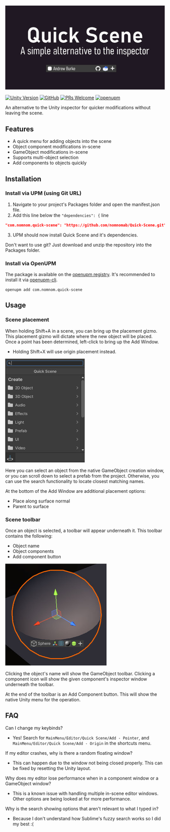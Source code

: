 ![Banner](Assets~/banner.jpg)

[![Unity Version](https://img.shields.io/badge/unity-2020.3%2B-blue.svg)](https://unity3d.com/get-unity/download)
[![GitHub](https://img.shields.io/github/license/nomnomab/Quick-Scene.svg)](https://github.com/nomnomab/Quick-Scene/blob/master/LICENSE.md)
[![PRs Welcome](https://img.shields.io/badge/PRs-welcome-blue.svg)](https://github.com/nomnomab/Quick-Scene/compare)
[![openupm](https://img.shields.io/npm/v/com.nomnom.quick-scene?label=openupm&registry_uri=https://package.openupm.com)](https://openupm.com/packages/com.nomnom.quick-scene/)

An alternative to the Unity inspector for quicker modifications without leaving the scene.

## Features
- A quick menu for adding objects into the scene
- Object component modifications in-scene
- GameObject modifications in-scene
- Supports multi-object selection
- Add components to objects quickly

## Installation
### Install via UPM (using Git URL)
1. Navigate to your project's Packages folder and open the manifest.json file.
2. Add this line below the `"dependencies": {` line
```json
"com.nomnom.quick-scene": "https://github.com/nomnomab/Quick-Scene.git",
```
3. UPM should now install Quick Scene and it's dependencies.

Don't want to use git? Just download and unzip the repository into the Packages folder.

### Install via OpenUPM

The package is available on the [openupm registry](https://openupm.com). It's recommended to install it via [openupm-cli](https://github.com/openupm/openupm-cli).

```
openupm add com.nomnom.quick-scene
```

## Usage

### Scene placement
When holding Shift+A in a scene, you can bring up the placement gizmo. This placement gizmo will dictate where the
new object will be placed. Once a point has been determined, left-click to bring up the Add Window.
- Holding Shift+X will use origin placement instead.

![Add Window](Assets~/add_menu.jpg)

Here you can select an object from the native GameObject creation window, or you can scroll down to select a prefab
from the project. Otherwise, you can use the search functionality to locate closest matching names.

At the bottom of the Add Window are additional placement options:
- Place along surface normal
- Parent to surface

### Scene toolbar
Once an object is selected, a toolbar will appear underneath it. This toolbar contains the following:
- Object name
- Object components
- Add component button

![Scene toolbar](Assets~/bar.jpg)

Clicking the object's name will show the GameObject toolbar. Clicking a component icon will show the given
component's inspector window underneath the toolbar.

At the end of the toolbar is an Add Component button. This will show the native Unity menu for the operation.

## FAQ
Can I change my keybinds?
- Yes! Search for `MainMenu/Editor/Quick Scene/Add - Pointer`, and `MainMenu/Editor/Quick Scene/Add - Origin` in the
shortcuts menu.

If my editor crashes, why is there a random floating window?
- This can happen due to the window not being closed properly. This can be fixed by resetting the Unity layout.

Why does my editor lose performance when in a component window or a GameObject window?
- This is a known issue with handling multiple in-scene editor windows. Other options are being looked at for more
performance.

Why is the search showing options that aren't relevant to what I typed in?
- Because I don't understand how Sublime's fuzzy search works so I did my best :(